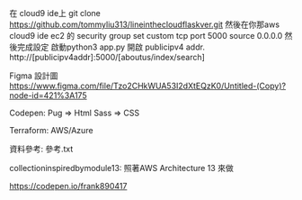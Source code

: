 在 cloud9 ide上 git clone https://github.com/tommyliu313/lineinthecloudflaskver.git
然後在你那aws cloud9 ide ec2 的 security group set custom tcp port 5000 source 0.0.0.0 
然後完成設定 啟動python3 app.py 開啟 publicipv4 addr.
http://[publicipv4addr]:5000/[aboutus/index/search]

Figma 設計圖
https://www.figma.com/file/Tzo2CHkWUA53I2dXtEQzK0/Untitled-(Copy)?node-id=421%3A175

Codepen: Pug => Html Sass => CSS

Terraform: AWS/Azure

資料參考: 參考.txt

collectioninspiredbymodule13:
照著AWS Architecture 13 來做

https://codepen.io/frank890417

